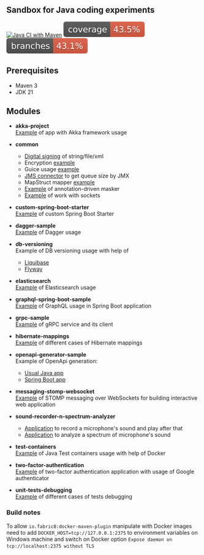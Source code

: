 
## Sandbox for Java coding experiments

[![Java CI with Maven](https://github.com/andrei-punko/java-sandbox/actions/workflows/maven.yml/badge.svg)](https://github.com/andrei-punko/java-sandbox/actions/workflows/maven.yml)
[![Coverage](.github/badges/jacoco.svg)](https://github.com/andrei-punko/java-sandbox/actions/workflows/maven.yml)
[![Branches](.github/badges/branches.svg)](https://github.com/andrei-punko/java-sandbox/actions/workflows/maven.yml)

## Prerequisites
- Maven 3
- JDK 21

## Modules

* **akka-project**  
[Example](akka-project) of app with Akka framework usage


* **common**  
  - [Digital signing](common/src/main/java/by/andd3dfx/digitalsignature) of string/file/xml
  - Encryption [example](common/src/main/java/by/andd3dfx/encrypt)
  - Guice usage [example](common/src/main/java/by/andd3dfx/guice)
  - [JMS connector](common/src/main/java/by/andd3dfx/jms) to get queue size by JMX
  - MapStruct mapper [example](common/src/main/java/by/andd3dfx/mapper)
  - [Example](common/src/main/java/by/andd3dfx/masking) of annotation-driven masker
  - [Example](common/src/main/java/by/andd3dfx/sockets) of work with sockets


* **custom-spring-boot-starter**  
[Example](custom-spring-boot-starter/README.md) of custom Spring Boot Starter


* **dagger-sample**  
[Example](dagger-sample) of Dagger usage


* **db-versioning**  
Example of DB versioning usage with help of
  * [Liquibase](db-versioning/liquibase-db)
  * [Flyway](db-versioning/flyway-db)


* **elasticsearch**  
[Example](elasticsearch) of Elasticsearch usage


* **graphql-spring-boot-sample**  
[Example](graphql-spring-boot-sample/README.md) of GraphQL usage in Spring Boot application


* **grpc-sample**  
[Example](grpc-sample) of gRPC service and its client


* **hibernate-mappings**  
[Example](hibernate-mappings) of different cases of Hibernate mappings


* **openapi-generator-sample**  
Example of OpenApi generation:
  * [Usual Java app](openapi-generator-sample/openapi-generator-java)
  * [Spring Boot app](openapi-generator-sample/openapi-generator-spring)


* **messaging-stomp-websocket**  
[Example](messaging-stomp-websocket) of STOMP messaging over WebSockets for building interactive web application


* **sound-recorder-n-spectrum-analyzer**  
  - [Application](sound-recorder-n-spectrum-analyzer/src/main/java/by/andd3dfx/capturesound/AudioCaptureApp.java) to record a microphone's sound and play after that
  - [Application](sound-recorder-n-spectrum-analyzer/src/main/java/by/andd3dfx/capturesound/ShowRealTimeSpectrumApp.java) to analyze a spectrum of microphone's sound 


* **test-containers**  
[Example](test-containers) of Java Test containers usage with help of Docker


* **two-factor-authentication**  
[Example](two-factor-authentication) of two-factor authentication application with usage of Google authenticator


* **unit-tests-debugging**  
[Example](unit-tests-debugging) of different cases of tests debugging


### Build notes
To allow `io.fabric8:docker-maven-plugin` manipulate with Docker images need to add 
`DOCKER_HOST=tcp://127.0.0.1:2375` to environment variables on Windows machine and switch on 
Docker option `Expose daemon on tcp://localhost:2375 without TLS`
